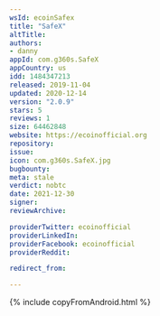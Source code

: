 ```yaml
---
wsId: ecoinSafex
title: "SafeX"
altTitle: 
authors:
- danny
appId: com.g360s.SafeX
appCountry: us
idd: 1484347213
released: 2019-11-04
updated: 2020-12-14
version: "2.0.9"
stars: 5
reviews: 1
size: 64462848
website: https://ecoinofficial.org
repository: 
issue: 
icon: com.g360s.SafeX.jpg
bugbounty: 
meta: stale
verdict: nobtc
date: 2021-12-30
signer: 
reviewArchive:

providerTwitter: ecoinofficial
providerLinkedIn: 
providerFacebook: ecoinofficial
providerReddit: 

redirect_from:

---
```


{% include copyFromAndroid.html %}
